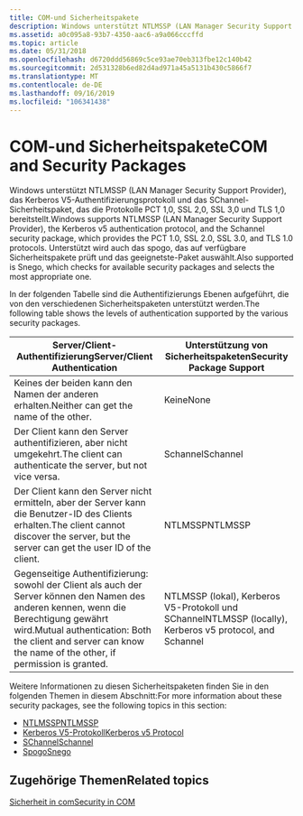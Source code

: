 ```yaml
---
title: COM-und Sicherheitspakete
description: Windows unterstützt NTLMSSP (LAN Manager Security Support Provider), das Kerberos V5-Authentifizierungsprotokoll und das SChannel-Sicherheitspaket, das die Protokolle PCT 1,0, SSL 2,0, SSL 3,0 und TLS 1,0 bereitstellt.
ms.assetid: a0c095a8-93b7-4350-aac6-a9a066cccffd
ms.topic: article
ms.date: 05/31/2018
ms.openlocfilehash: d6720ddd56869c5ce93ae70eb313fbe12c140b42
ms.sourcegitcommit: 2d531328b6ed82d4ad971a45a5131b430c5866f7
ms.translationtype: MT
ms.contentlocale: de-DE
ms.lasthandoff: 09/16/2019
ms.locfileid: "106341438"
---
```

# <a name="com-and-security-packages"></a><span data-ttu-id="ed20d-103">COM-und Sicherheitspakete</span><span class="sxs-lookup"><span data-stu-id="ed20d-103">COM and Security Packages</span></span>

<span data-ttu-id="ed20d-104">Windows unterstützt NTLMSSP (LAN Manager Security Support Provider), das Kerberos V5-Authentifizierungsprotokoll und das SChannel-Sicherheitspaket, das die Protokolle PCT 1,0, SSL 2,0, SSL 3,0 und TLS 1,0 bereitstellt.</span><span class="sxs-lookup"><span data-stu-id="ed20d-104">Windows supports NTLMSSP (LAN Manager Security Support Provider), the Kerberos v5 authentication protocol, and the Schannel security package, which provides the PCT 1.0, SSL 2.0, SSL 3.0, and TLS 1.0 protocols.</span></span> <span data-ttu-id="ed20d-105">Unterstützt wird auch das spogo, das auf verfügbare Sicherheitspakete prüft und das geeignetste-Paket auswählt.</span><span class="sxs-lookup"><span data-stu-id="ed20d-105">Also supported is Snego, which checks for available security packages and selects the most appropriate one.</span></span>

<span data-ttu-id="ed20d-106">In der folgenden Tabelle sind die Authentifizierungs Ebenen aufgeführt, die von den verschiedenen Sicherheitspaketen unterstützt werden.</span><span class="sxs-lookup"><span data-stu-id="ed20d-106">The following table shows the levels of authentication supported by the various security packages.</span></span>



| <span data-ttu-id="ed20d-107">Server/Client-Authentifizierung</span><span class="sxs-lookup"><span data-stu-id="ed20d-107">Server/Client Authentication</span></span>                                                                                           | <span data-ttu-id="ed20d-108">Unterstützung von Sicherheitspaketen</span><span class="sxs-lookup"><span data-stu-id="ed20d-108">Security Package Support</span></span>                                         |
|------------------------------------------------------------------------------------------------------------------------|------------------------------------------------------------------|
| <span data-ttu-id="ed20d-109">Keines der beiden kann den Namen der anderen erhalten.</span><span class="sxs-lookup"><span data-stu-id="ed20d-109">Neither can get the name of the other.</span></span><br/>                                                                      | <span data-ttu-id="ed20d-110">Keine</span><span class="sxs-lookup"><span data-stu-id="ed20d-110">None</span></span><br/>                                                  |
| <span data-ttu-id="ed20d-111">Der Client kann den Server authentifizieren, aber nicht umgekehrt.</span><span class="sxs-lookup"><span data-stu-id="ed20d-111">The client can authenticate the server, but not vice versa.</span></span><br/>                                                 | <span data-ttu-id="ed20d-112">Schannel</span><span class="sxs-lookup"><span data-stu-id="ed20d-112">Schannel</span></span><br/>                                              |
| <span data-ttu-id="ed20d-113">Der Client kann den Server nicht ermitteln, aber der Server kann die Benutzer-ID des Clients erhalten.</span><span class="sxs-lookup"><span data-stu-id="ed20d-113">The client cannot discover the server, but the server can get the user ID of the client.</span></span><br/>                    | <span data-ttu-id="ed20d-114">NTLMSSP</span><span class="sxs-lookup"><span data-stu-id="ed20d-114">NTLMSSP</span></span><br/>                                               |
| <span data-ttu-id="ed20d-115">Gegenseitige Authentifizierung: sowohl der Client als auch der Server können den Namen des anderen kennen, wenn die Berechtigung gewährt wird.</span><span class="sxs-lookup"><span data-stu-id="ed20d-115">Mutual authentication: Both the client and server can know the name of the other, if permission is granted.</span></span><br/> | <span data-ttu-id="ed20d-116">NTLMSSP (lokal), Kerberos V5-Protokoll und SChannel</span><span class="sxs-lookup"><span data-stu-id="ed20d-116">NTLMSSP (locally), Kerberos v5 protocol, and Schannel</span></span><br/> |



 

<span data-ttu-id="ed20d-117">Weitere Informationen zu diesen Sicherheitspaketen finden Sie in den folgenden Themen in diesem Abschnitt:</span><span class="sxs-lookup"><span data-stu-id="ed20d-117">For more information about these security packages, see the following topics in this section:</span></span>

-   [<span data-ttu-id="ed20d-118">NTLMSSP</span><span class="sxs-lookup"><span data-stu-id="ed20d-118">NTLMSSP</span></span>](ntlmssp.md)
-   [<span data-ttu-id="ed20d-119">Kerberos V5-Protokoll</span><span class="sxs-lookup"><span data-stu-id="ed20d-119">Kerberos v5 Protocol</span></span>](kerberos-v5-protocol.md)
-   [<span data-ttu-id="ed20d-120">SChannel</span><span class="sxs-lookup"><span data-stu-id="ed20d-120">Schannel</span></span>](schannel.md)
-   [<span data-ttu-id="ed20d-121">Spogo</span><span class="sxs-lookup"><span data-stu-id="ed20d-121">Snego</span></span>](snego.md)

## <a name="related-topics"></a><span data-ttu-id="ed20d-122">Zugehörige Themen</span><span class="sxs-lookup"><span data-stu-id="ed20d-122">Related topics</span></span>

<dl> <dt>

[<span data-ttu-id="ed20d-123">Sicherheit in com</span><span class="sxs-lookup"><span data-stu-id="ed20d-123">Security in COM</span></span>](security-in-com.md)
</dt> </dl>

 

 





